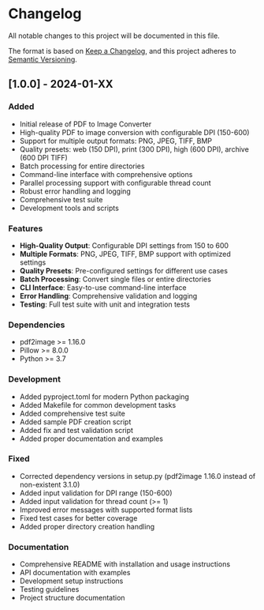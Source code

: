 # Changelog

All notable changes to this project will be documented in this file.

The format is based on [Keep a Changelog](https://keepachangelog.com/en/1.0.0/),
and this project adheres to [Semantic Versioning](https://semver.org/spec/v2.0.0.html).

## [1.0.0] - 2024-01-XX

### Added
- Initial release of PDF to Image Converter
- High-quality PDF to image conversion with configurable DPI (150-600)
- Support for multiple output formats: PNG, JPEG, TIFF, BMP
- Quality presets: web (150 DPI), print (300 DPI), high (600 DPI), archive (600 DPI TIFF)
- Batch processing for entire directories
- Command-line interface with comprehensive options
- Parallel processing support with configurable thread count
- Robust error handling and logging
- Comprehensive test suite
- Development tools and scripts

### Features
- **High-Quality Output**: Configurable DPI settings from 150 to 600
- **Multiple Formats**: PNG, JPEG, TIFF, BMP support with optimized settings
- **Quality Presets**: Pre-configured settings for different use cases
- **Batch Processing**: Convert single files or entire directories
- **CLI Interface**: Easy-to-use command-line interface
- **Error Handling**: Comprehensive validation and logging
- **Testing**: Full test suite with unit and integration tests

### Dependencies
- pdf2image >= 1.16.0
- Pillow >= 8.0.0
- Python >= 3.7

### Development
- Added pyproject.toml for modern Python packaging
- Added Makefile for common development tasks
- Added comprehensive test suite
- Added sample PDF creation script
- Added fix and test validation script
- Added proper documentation and examples

### Fixed
- Corrected dependency versions in setup.py (pdf2image 1.16.0 instead of non-existent 3.1.0)
- Added input validation for DPI range (150-600)
- Added input validation for thread count (>= 1)
- Improved error messages with supported format lists
- Fixed test cases for better coverage
- Added proper directory creation handling

### Documentation
- Comprehensive README with installation and usage instructions
- API documentation with examples
- Development setup instructions
- Testing guidelines
- Project structure documentation